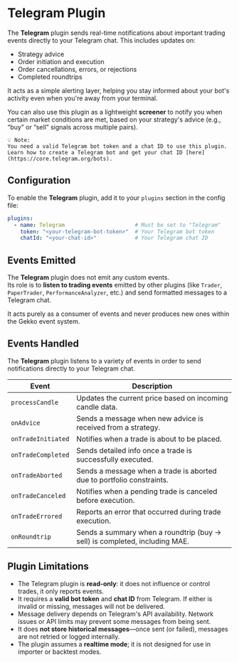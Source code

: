 # Telegram Plugin

The **Telegram** plugin sends real-time notifications about important trading events directly to your Telegram chat. This includes updates on:

- Strategy advice
- Order initiation and execution
- Order cancellations, errors, or rejections
- Completed roundtrips

It acts as a simple alerting layer, helping you stay informed about your bot's activity even when you're away from your terminal.

You can also use this plugin as a lightweight **screener** to notify you when certain market conditions are met, based on your strategy's advice (e.g., “buy” or “sell” signals across multiple pairs).

```
💡 Note:
You need a valid Telegram bot token and a chat ID to use this plugin.
Learn how to create a Telegram bot and get your chat ID [here](https://core.telegram.org/bots).
```

## Configuration

To enable the **Telegram** plugin, add it to your `plugins` section in the config file:

```yaml
plugins:
  - name: Telegram                      # Must be set to "Telegram"
    token: "<your-telegram-bot-token>"  # Your Telegram bot token
    chatId: "<your-chat-id>"            # Your Telegram chat ID
```
## Events Emitted

The **Telegram** plugin does not emit any custom events.  
Its role is to **listen to trading events** emitted by other plugins (like `Trader`, `PaperTrader`, `PerformanceAnalyzer`, etc.) and send formatted messages to a Telegram chat.

It acts purely as a consumer of events and never produces new ones within the Gekko event system.


## Events Handled

The **Telegram** plugin listens to a variety of events in order to send notifications directly to your Telegram chat.

| Event                  | Description                                                                |
|------------------------|----------------------------------------------------------------------------|
| `processCandle`        | Updates the current price based on incoming candle data.                   |
| `onAdvice`             | Sends a message when new advice is received from a strategy.               |
| `onTradeInitiated`     | Notifies when a trade is about to be placed.                               |
| `onTradeCompleted`     | Sends detailed info once a trade is successfully executed.                 |
| `onTradeAborted`       | Sends a message when a trade is aborted due to portfolio constraints.      |
| `onTradeCanceled`      | Notifies when a pending trade is canceled before execution.                |
| `onTradeErrored`       | Reports an error that occurred during trade execution.                     |
| `onRoundtrip`          | Sends a summary when a roundtrip (buy → sell) is completed, including MAE.                |

## Plugin Limitations

- The Telegram plugin is **read-only**: it does not influence or control trades, it only reports events.
- It requires a **valid bot token** and **chat ID** from Telegram. If either is invalid or missing, messages will not be delivered.
- Message delivery depends on Telegram's API availability. Network issues or API limits may prevent some messages from being sent.
- It does **not store historical messages**—once sent (or failed), messages are not retried or logged internally.
- The plugin assumes a **realtime mode**; it is not designed for use in importer or backtest modes.

